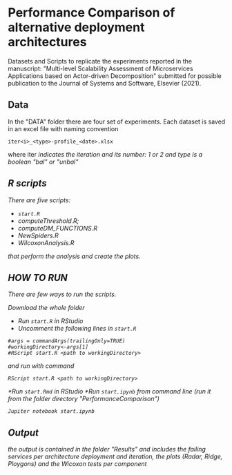 # Performance Comparison of alternative deployment architectures

Datasets and Scripts to replicate the experiments reported in the manuscript: "Multi-level Scalability Assessment of Microservices Applications based on Actor-driven Decomposition" submitted for possible publication to the Journal of Systems and Software, Elsevier (2021).


## Data

In the "DATA" folder there are four set of experiments. Each dataset is saved in an excel file with naming convention 

```
iter<i>_<type>-profile_<date>.xlsx
```
where iter<i> indicates the iteration and its number: 1 or 2 and type is a boolean "bal" or "unbal"

## R scripts
There are five scripts:

* `start.R`
* computeThreshold.R; 
* computeDM_FUNCTIONS.R
* NewSpiders.R	
* WilcoxonAnalysis.R

that perform the analysis and create the plots. 

## HOW TO RUN

There are few ways to run the scripts. 

Download the whole folder 
* Run `start.R` in RStudio 
* Uncomment the following lines in `start.R`

```
#args = commandArgs(trailingOnly=TRUE)
#workingDirectory<-args[1]
#RScript start.R <path to workingDirectory> 
```

and run with command 
  
```
RScript start.R <path to workingDirectory> 
```

*Run `start.Rmd` in RStudio
*Run `start.ipynb` from command line (run it from the folder directory "PerformanceComparison")

```
Jupiter notebook start.ipynb
```
  
## Output

the output is contained in the folder "Results" and includes the failing services per architecture deployment and iteration, 
  the plots (Radar, Ridge, Ploygons) and the Wicoxon tests per component
